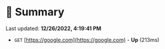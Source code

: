 # 📖 Summary
Last updated: **12/26/2022, 4:19:41 PM**

- `GET` [https://google.com](https://google.com) - **Up** (213ms)
